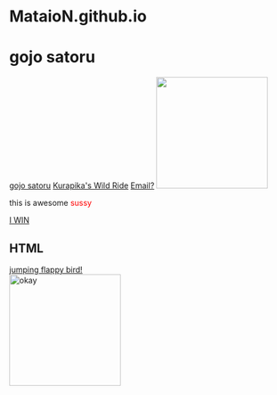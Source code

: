# MataioN.github.io
<!DOCTYPE html>
<html lang="en">
  <head>
    <meta charset="UTF-8" />
    <meta name="viewport" content="width=device-width, initial-scale=1.0" />
    <meta name="keywords" content="HTML, CSS" />
    <meta name="description" content="This is awesome!" />
    <title>Document</title>
    <style>
      em {
        color: red;
        font-style: normal;
      }
      img {
        width: 200px;
        height: 200px;
        object-fit: contain;
      }
    </style>
  </head>
  <body>
    <h1>gojo satoru</h1>
    <a href="#sexc">gojo satoru</a>
    <a href="https://read-hxh.com" target="_blank">Kurapika's Wild Ride</a>
    <a href="mailto:mataiononaka@gmail.com">Email?</a>
    <img src="images/download.jpg" alt="" />
    <p>this is awesome <em>sussy</em></p>
    <a href="images/download.jpg" download="img">I WIN</a>
    <h2 id="sexc">HTML</h2>
    <a href="#">jumping flappy bird!</a>
  </body>
</html>

<div class="fade">
  <img src="images/download.jpg" alt="okay" width="300px" />
</div>
<style>
  img {
    animation: fadeIn 5s;
    -webkit-animation: fadeIn 5s;
    -moz-animation: fadeIn 5s;
    -o-animation: fadeIn 5s;
    -ms-animation: fadeIn 5s;
  }

  @keyframes fadeIn {
    0% {
      opacity: 0;
    }
    100% {
      opacity: 1;
    }
  }

  @-moz-keyframes fadeIn {
    0% {
      opacity: 0;
    }
    100% {
      opacity: 1;
    }
  }

  @-webkit-keyframes fadeIn {
    0% {
      opacity: 0;
    }
    100% {
      opacity: 1;
    }
  }

  @-o-keyframes fadeIn {
    0% {
      opacity: 0;
    }
    100% {
      opacity: 1;
    }
  }

  @-ms-keyframes fadeIn {
    0% {
      opacity: 0;
    }
    100% {
      opacity: 1;
    }
  }
</style>
